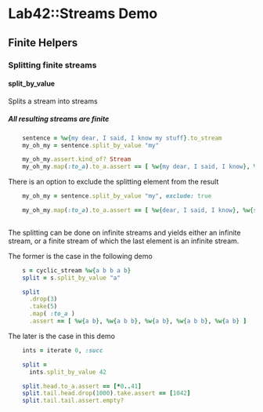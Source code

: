 # Lab42::Streams Demo

## Finite Helpers


### Splitting finite streams

#### split\_by\_value

Splits a stream into streams

##### All resulting streams are finite

```ruby
    sentence = %w{my dear, I said, I know my stuff}.to_stream
    my_oh_my = sentence.split_by_value "my"

    my_oh_my.assert.kind_of? Stream
    my_oh_my.map(:to_a).to_a.assert == [ %w{my dear, I said, I know}, %w{my stuff} ]
```

There is an option to exclude the splitting element from the result

```ruby
    my_oh_my = sentence.split_by_value "my", exclude: true

    my_oh_my.map(:to_a).to_a.assert == [ %w{dear, I said, I know}, %w{stuff} ]
    
```

The splitting can be done on infinite streams and yields either an infinite stream, or
a finite stream of which the last element is an infinite stream.

The former is the case in the following demo


```ruby
    s = cyclic_stream %w{a b b a b}
    split = s.split_by_value "a"

    split
      .drop(3)
      .take(5)
      .map( :to_a )
      .assert == [ %w{a b}, %w{a b b}, %w{a b}, %w{a b b}, %w{a b} ]
```


The later is the case in this demo

```ruby
    ints = iterate 0, :succ

    split =
      ints.split_by_value 42

    split.head.to_a.assert == [*0..41]
    split.tail.head.drop(1000).take.assert == [1042]
    split.tail.tail.assert.empty?
```




